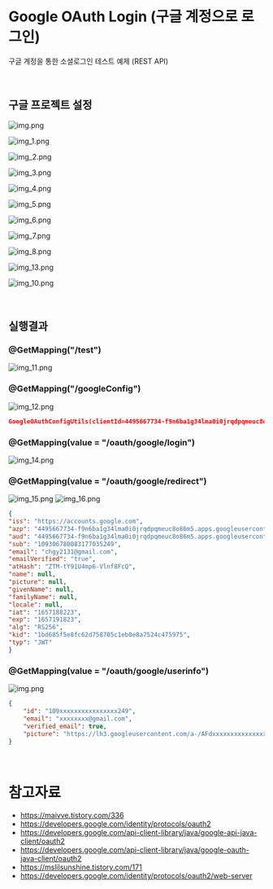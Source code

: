 # Google OAuth Login (구글 계정으로 로그인)
구글 계정을 통한 소셜로그인 테스트 예제 (REST API)

<br/>

## 구글 프로젝트 설정
![img.png](readme-file/img.png)

![img_1.png](readme-file/img_1.png)

![img_2.png](readme-file/img_2.png)

![img_3.png](readme-file/img_3.png)

![img_4.png](readme-file/img_4.png)

![img_5.png](readme-file/img_5.png)

![img_6.png](readme-file/img_6.png)

![img_7.png](readme-file/img_7.png)

![img_8.png](readme-file/img_8.png)

![img_13.png](readme-file/img_13.png)

![img_10.png](readme-file/img_10.png)


<br/>

## 실행결과

### @GetMapping("/test")
![img_11.png](readme-file/img_11.png)

### @GetMapping("/googleConfig")
![img_12.png](readme-file/img_12.png)
```json
GoogleOAuthConfigUtils(clientId=4495667734-f9n6ba1g34lma0i0jrqdpqmeuc8o86m5.apps.googleusercontent.com, secretKey=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, authUrl=https://oauth2.googleapis.com, loginUrl=https://accounts.google.com, redirectUrl=http://localhost:8080/google/login/redirect)
```

### @GetMapping(value = "/oauth/google/login")
![img_14.png](readme-file/img_14.png)

### @GetMapping(value = "/oauth/google/redirect")
![img_15.png](readme-file/img_15.png)
![img_16.png](readme-file/img_16.png)
```json
{
"iss": "https://accounts.google.com",
"azp": "4495667734-f9n6ba1g34lma0i0jrqdpqmeuc8o86m5.apps.googleusercontent.com",
"aud": "4495667734-f9n6ba1g34lma0i0jrqdpqmeuc8o86m5.apps.googleusercontent.com",
"sub": "109306780083177035249",
"email": "chgy2131@gmail.com",
"emailVerified": "true",
"atHash": "ZTM-tY91U4mp6-Vlnf8FcQ",
"name": null,
"picture": null,
"givenName": null,
"familyName": null,
"locale": null,
"iat": "1657188223",
"exp": "1657191823",
"alg": "RS256",
"kid": "1bd685f5e8fc62d758705c1eb0e8a7524c475975",
"typ": "JWT"
}
```

### @GetMapping(value = "/oauth/google/userinfo")
![img.png](readme-file/img99.png)
```json
{
    "id": "109xxxxxxxxxxxxxxxx249",
    "email": "xxxxxxxx@gmail.com",
    "verified_email": true,
    "picture": "https://lh3.googleusercontent.com/a-/AFdxxxxxxxxxxxxxxxxxxxxxxxxxxxxxxxxxs96-c"
}
```

<br/>

# 참고자료
- https://maivve.tistory.com/336
- https://developers.google.com/identity/protocols/oauth2
- https://developers.google.com/api-client-library/java/google-api-java-client/oauth2
- https://developers.google.com/api-client-library/java/google-oauth-java-client/oauth2
- https://mslilsunshine.tistory.com/171
- https://developers.google.com/identity/protocols/oauth2/web-server